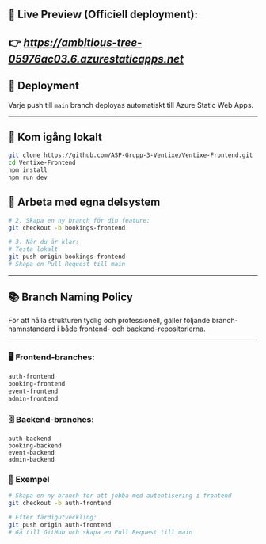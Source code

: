 ## 🚀 Live Preview (Officiell deployment):

👉 ***https://ambitious-tree-05976ac03.6.azurestaticapps.net***
---




## 🚀 Deployment

Varje push till `main` branch deployas automatiskt till Azure Static Web Apps.

---
## 🧪 Kom igång lokalt
```bash
git clone https://github.com/ASP-Grupp-3-Ventixe/Ventixe-Frontend.git
cd Ventixe-Frontend
npm install
npm run dev
```
## 🌿 Arbeta med egna delsystem
```bash
# 2. Skapa en ny branch för din feature:
git checkout -b bookings-frontend

# 3. När du är klar:
# Testa lokalt
git push origin bookings-frontend
# Skapa en Pull Request till main
```
---
## 📚 Branch Naming Policy

För att hålla strukturen tydlig och professionell, gäller följande branch-namnstandard i både frontend- och backend-repositorierna.

---

### 🖥️ Frontend-branches:

```bash
auth-frontend
booking-frontend
event-frontend
admin-frontend
```
### 🗄️ Backend-branches:
```
auth-backend
booking-backend
event-backend
admin-backend
```
### 🧪 Exempel
```bash
# Skapa en ny branch för att jobba med autentisering i frontend
git checkout -b auth-frontend

# Efter färdigutveckling:
git push origin auth-frontend
# Gå till GitHub och skapa en Pull Request till main
```


